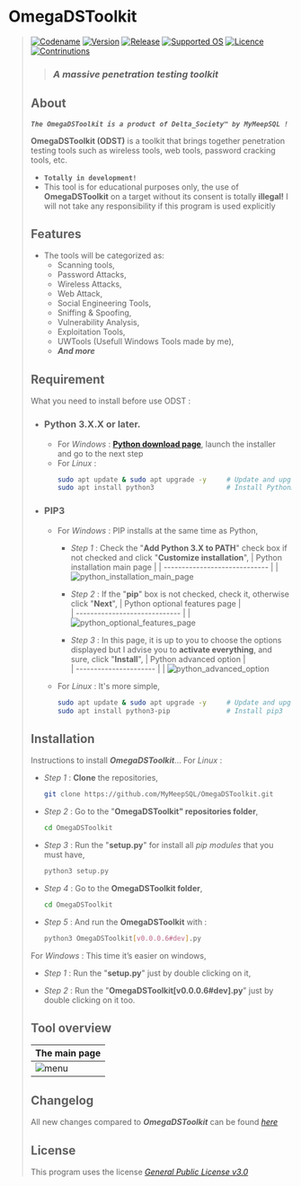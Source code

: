 # **OmegaDSToolkit**
> [![Codename](https://img.shields.io/badge/Codename-MyMeepSQL-informational?style=flat-square)]()
[![Version](https://img.shields.io/badge/Version-0.0.0.6-brightgreen?style=flat-square)]()
[![Release](https://img.shields.io/badge/Release-Stable-success?style=flat-square)]()
[![Supported OS](https://img.shields.io/badge/Supported%20OS-Linux%20--%20Windows-success?style=flat-square)]()
[![Licence](https://img.shields.io/badge/License-GNU--GPL--3.0-important?style=flat-square)]()
[![Contrinutions](https://img.shields.io/badge/Contributions-Open%20!-yellow?style=flat-square)]()
> >  ### _**A massive penetration testing toolkit**_
> 
> ## About
> _**`The OmegaDSToolkit is a product of Delta_Society™ by MyMeepSQL !`**_
>
>  **OmegaDSToolkit (ODST)** is a toolkit that brings together penetration testing tools such as wireless tools, web tools, password cracking tools, etc.
> * **`Totally in development!`**
> * This tool is for educational purposes only, the use of **OmegaDSToolkit** on a target without its consent is totally **illegal!** I will not take any responsibility if this program is used explicitly
> 
> ## Features
> * The tools will be categorized as: 
>   * Scanning tools,
>   * Password Attacks, 
>   * Wireless Attacks,
>   * Web Attack,
>   * Social Engineering Tools,
>   * Sniffing & Spoofing,
>   * Vulnerability Analysis,
>   * Exploitation Tools,
>   * UWTools (Usefull Windows Tools made by me),
>   * _**And more**_
> 
> ## Requirement
> What you need to install before use ODST :
>  * ### **Python 3.X.X** or later.
>     * For _Windows_ : **[Python download page](https://www.python.org/downloads/)**, launch the installer and go to the next step
>     * For _Linux_ : 
>       ```bash
>       sudo apt update & sudo apt upgrade -y     # Update and upgrade your system, if doesn't update,
>       sudo apt install python3                  # Install Python3
>       ```
>  * ### **PIP3**
>     * For _Windows_ : PIP installs at the same time as Python,
>       * _Step 1_ : Check the "**Add Python 3.X to PATH**" check box if not checked and click "**Customize installation**",
>         | Python installation main page | 
>         | ----------------------------- | 
>         | ![python_installation_main_page](https://zupimages.net/up/22/02/vhsc.png)  
>         
>       * _Step 2_ : If the "**pip**" box is not checked, check it, otherwise click "**Next**",
>         | Python optional features page |  
>         | ----------------------------- | 
>         | ![python_optional_features_page](https://zupimages.net/up/22/02/qblp.png) 
>         
>       * _Step 3_ : In this page, it is up to you to choose the options displayed but I advise you to **activate everything**, and sure, click "**Install**",
>         | Python advanced option |  
>         | ---------------------- | 
>         | ![python_advanced_option](https://zupimages.net/up/22/02/bgmk.png) 
>         
>     * For _Linux_ : It's more simple,
>       ```bash
>       sudo apt update & sudo apt upgrade -y     # Update and upgrade your system, if doesn't update,
>       sudo apt install python3-pip              # Install pip3
>       ```
> 
> ## Installation
> Instructions to install ***OmegaDSToolkit***...
> For _Linux_ :
>   * _Step 1_ : **Clone** the repositories,
>     ```bash
>     git clone https://github.com/MyMeepSQL/OmegaDSToolkit.git
>     ```
>   * _Step 2_ : Go to the "**OmegaDSToolkit" repositories folder**,
>     ```bash
>     cd OmegaDSToolkit
>     ```
>   * _Step 3_ : Run the "**setup.py**" for install all _pip modules_ that you must have,
>     ```bash
>     python3 setup.py
>     ```
>   * _Step 4_ : Go to the **OmegaDSToolkit folder**,
>     ```bash
>     cd OmegaDSToolkit
>     ```
>   * _Step 5_ : And run the **OmegaDSToolkit** with :
>     ```bash
>     python3 OmegaDSToolkit[v0.0.0.6#dev].py
>     ```
>     
> For _Windows_ : This time it’s easier on windows,
>   * _Step 1_ : Run the "**setup.py**" just by double clicking on it,
>
>   * _Step 2_ : Run the "**OmegaDSToolkit[v0.0.0.6#dev].py**" just by double clicking on it too.
>   
> ## Tool overview
> | The main page | 
> | ------------- | 
> | ![menu](https://zupimages.net/up/21/52/wo2o.jpg)  |
> 
> ## Changelog
> All new changes compared to _**OmegaDSToolkit**_ can be found _[here](https://github.com/MyMeepSQL/OmegaDSToolkit/blob/main/CHANGLOG.md)_
> 
> ## License 
> This program uses the license _[General Public License v3.0](https://github.com/MyMeepSQL/OmegaDSToolki)_
